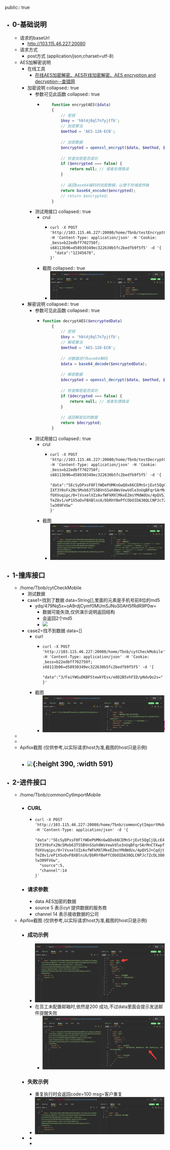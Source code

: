 public:: true

- ## 0-基础说明
	- 请求的baseUrl
		- http://103.115.46.227:20080
	- 请求方式
		- post方式 (application/json;charset=utf-8)
	- AES加解密说明
		- 在线工具
			- [在线AES加密解密、AES在线加密解密、AES encryption and decryption--查错网](http://tool.chacuo.net/cryptaes )
		- 加密说明
		  collapsed:: true
			- 参数可见此函数
			  collapsed:: true
				- ```php
				      function encryptAES($data)
				      {
				          // 密钥
				          $key = 'hbt4j8ql7n7yjtfb';
				          // 加密算法
				          $method = 'AES-128-ECB';
				  
				          // 加密数据
				          $encrypted = openssl_encrypt($data, $method, $key, OPENSSL_RAW_DATA);
				  
				          // 检查加密是否成功
				          if ($encrypted === false) {
				              return null; // 或者处理错误
				          }
				  
				          // 返回base64编码的加密数据，以便于存储或传输
				          return base64_encode($encrypted);
				          // return $encrypted;
				      }
				  ```
			- 测试用接口
			  collapsed:: true
				- crul
					- ```shell
					  curl -X POST 'http://103.115.46.227:20080/home/Tbnb/testEncryptCYT' -H 'Content-Type: application/json' -H 'Cookie: _bess=b22edbff702750f; s68113b96=d58930349ec322630b5fc2bedfb9f5f5' -d '{
					    "data":"12345678",
					  }'
					  ```
				- 截图
				  collapsed:: true
					- ![image.png](../assets/image_1740585449259_0.png)
		- 解密说明
		  collapsed:: true
			- 参数可见此函数
			  collapsed:: true
				- ```php
				  function decryptAES($encryptedData)
				      {
				          // 密钥
				          $key = 'hbt4j8ql7n7yjtfb';
				          // 解密算法
				          $method = 'AES-128-ECB';
				  
				          // 对数据进行base64解码
				          $data = base64_decode($encryptedData);
				  
				          // 解密数据
				          $decrypted = openssl_decrypt($data, $method, $key, OPENSSL_RAW_DATA);
				  
				          // 检查解密是否成功
				          if ($decrypted === false) {
				              return null; // 或者处理错误
				          }
				  
				          // 返回解密后的数据
				          return $decrypted;
				      }
				  ```
			- 测试用接口
			  collapsed:: true
				- crul
					- ```shell
					  curl -X POST 'http://103.115.46.227:20080/home/Tbnb/testDecryptCYT' -H 'Content-Type: application/json' -H 'Cookie: _bess=b22edbff702750f; s68113b96=d58930349ec322630b5fc2bedfb9f5f5' -d '{
					    "data":"5EcSyDPxsF0FlYWDePUMKnGwQOx66CEMnSrjEut5QgCjQLcE4gDbnfCs57mZ0ryidWPaD7F IXf3Y0sFx2Nc5Mxb63TS5BVnSSoh8WsVewVdle3nUqBFqrSArMnCTXwpfM6iWRzVGDrvZxSJphZihSCl fUXVuqipc/0+lVsxelVZzAxfWFkMXlMkeEZmsYMdWdUx/4pQVSJ+CqdjtF59m/asdq+FrNghNl4dLNwd TeZ8v1/eP1X5oDvFBXBlni6/DbRhYBePfCObOIDA30QLCNPJc7ZcDL380FaXbjVjWXtHQUqeyluVZTLL lw309FVGw"
					  }'
					  ```
				- 截图
					- ![image.png](../assets/image_1740586252203_0.png)
- ## 1-撞库接口
	- /home/Tbnb/cytCheckMobile
		- 测试数据
		- case1=找到了数据 data=String[],里面的元素是手机号前8位的md5
			- ydq/479Nq5x+oA9rdjCymf0MUmSJNoS0AH5fRdR9P0w=
				- 数据可能失效,仅供演示说明返回结构
				- 会返回2个md5
				- ![](https://yupic.oss-cn-shanghai.aliyuncs.com/202408091605612.png)
		- case2=找不到数据 data=[]
			- curl
				- ```
				  curl -X POST 'http://103.115.46.227:20080/home/Tbnb/cytCheckMobile' -H 'Content-Type: application/json' -H 'Cookie: _bess=b22edbff702750f; s68113b96=d58930349ec322630b5fc2bedfb9f5f5' -d '{
				    "data":"3/FaiYWGuDKBFStewkYEsx/e8D2B5vhFID/pNdvQo2s="
				  }'
				  ```
			- 截图
				- ![image.png](../assets/image_1740586705739_0.png)
	-
	-
	- Apifox截图 (仅供参考,以实际请求host为准,截图的host只是示例)
		- ![](https://yupic.oss-cn-shanghai.aliyuncs.com/202408091605612.png){:height 390, :width 591}
			-
- ## 2-进件接口
	- /home/Tbnb/commonCytImportMobile
		- ### CURL
			- ```
			  curl -X POST 'http://103.115.46.227:20080/home/Tbnb/commonCytImportMobile' -H 'Content-Type: application/json' -d '{
			    "data":"5EcSyDPxsF0FlYWDePUMKnGwQOx66CEMnSrjEut5QgCjQLcE4gDbnfCs57mZ0ryidWPaD7F IXf3Y0sFx2Nc5Mxb63TS5BVnSSoh8WsVewVdle3nUqBFqrSArMnCTXwpfM6iWRzVGDrvZxSJphZihSCl fUXVuqipc/0+lVsxelVZzAxfWFkMXlMkeEZmsYMdWdUx/4pQVSJ+CqdjtF59m/asdq+FrNghNl4dLNwd TeZ8v1/eP1X5oDvFBXBlni6/DbRhYBePfCObOIDA30QLCNPJc7ZcDL380FaXbjVjWXtHQUqeyluVZTLL lw309FVGw",
			    "source":5,
			    "channel":14
			  }'
			  ```
		- ### 请求参数
			- data AES加密的数据
			- source 5 表示cyt 提供数据的服务商
			- channel 14 表示接收数据的公司
	- Apifox截图 (仅供参考,以实际请求host为准,截图的host只是示例)
		- ### 成功示例
			- ![image.png](../assets/image_1740584626898_0.png)
			- 在员工未配置邮箱时,依然是200 成功,不过data里面会提示发送邮件提醒失败
				- ![image.png](../assets/image_1740584777529_0.png)
		- ### 失败示例
			- 重复执行时会返回code=100 msg=客户重复
			- ![image.png](../assets/image_1740584447526_0.png)
		-
			-
			-